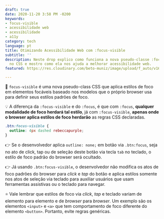 ```yaml
---
draft: true
date: 2020-11-20 3:58 PM -0200
keywords:
- focus-visible
- acessibilidade web
- acessibilidade
- a11y
category: tech
language: pt
title: Otimizando Acessibilidade Web com :focus-visible
subtitle: ''
description: Neste drop explico como funciona a nova pseudo-classe :focus-visible
  no CSS e mostro como ela nos ajuda a melhorar acessibilidade web.
featured: https://res.cloudinary.com/beto-muniz/image/upload/f_auto/v1604944964/Titulo_Image_jbgemd.jpg

---
```

🔎 `focus-visible` é uma nova pseudo-class CSS que aplica estilos de foco em elementos focáveis baseado nos modelos que o próprio browser usa para definir seus estilos padrões de foco.

💡 A diferença da `:focus-visible` e do `:focus`, é que com `:focus`, **qualquer modalidade de foco herdará tal estilo**, já com `:focus-visible`, **apenas onde o browser aplica estilos de foco herdarão** as regras CSS declaradas.

```css
.btn:focus-visible {
  outline: 4px dashed rebeccapurple;
}
```

👉 Se o desenvolvedor aplica `outline: none;` em botão via `.btn:focus`, seja no ato de click, tap ou de seleção deste botão via tecla `tab` no teclado, o estilo de foco padrão do browser será ocultado.

👉 Já usando `.btn:focus-visible`, o desenvolvedor não modifica os atos de foco padrões do browser para _click_ e _tap_ do botão e aplica estilos somente nos atos de seleção via teclado para auxiliar usuários que usam ferramentas assistivas ou o teclado para navegar.

⭐️ Vale lembrar que estilos de foco via _click_, _tap_ e teclado variam de elemento para elemento e de _browser_ para _browser_. Um exemplo são os elementos `<input>` e `<a>` que tem comportamento de foco diferente do elemento `<button>`. Portanto, evite regras genéricas.